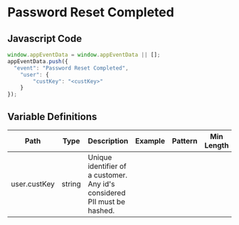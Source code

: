 # Password Reset Completed

### 

## Javascript Code
```js
window.appEventData = window.appEventData || [];
appEventData.push({
  "event": "Password Reset Completed",
    "user": {
        "custKey": "<custKey>"
    }
});
```

## Variable Definitions

|Path|Type|Description|Example|Pattern|Min Length|Max Length|Minimum|Maximum|Multiple Of|
| --- | --- | --- | --- | --- | --- | --- | --- | --- | --- |
|user.custKey|string|Unique identifier of a customer.  Any id's considered PII must be hashed. ||||||||




